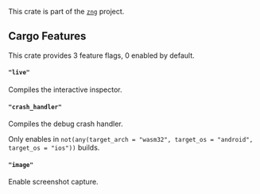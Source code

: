 <!--do doc --readme header-->
This crate is part of the [`zng`](https://github.com/zng-ui/zng?tab=readme-ov-file#crates) project.


<!--do doc --readme features-->
## Cargo Features

This crate provides 3 feature flags, 0 enabled by default.

#### `"live"`
Compiles the interactive inspector.

#### `"crash_handler"`
Compiles the debug crash handler.

Only enables in `not(any(target_arch = "wasm32", target_os = "android", target_os = "ios"))` builds.

#### `"image"`
Enable screenshot capture.

<!--do doc --readme #SECTION-END-->


